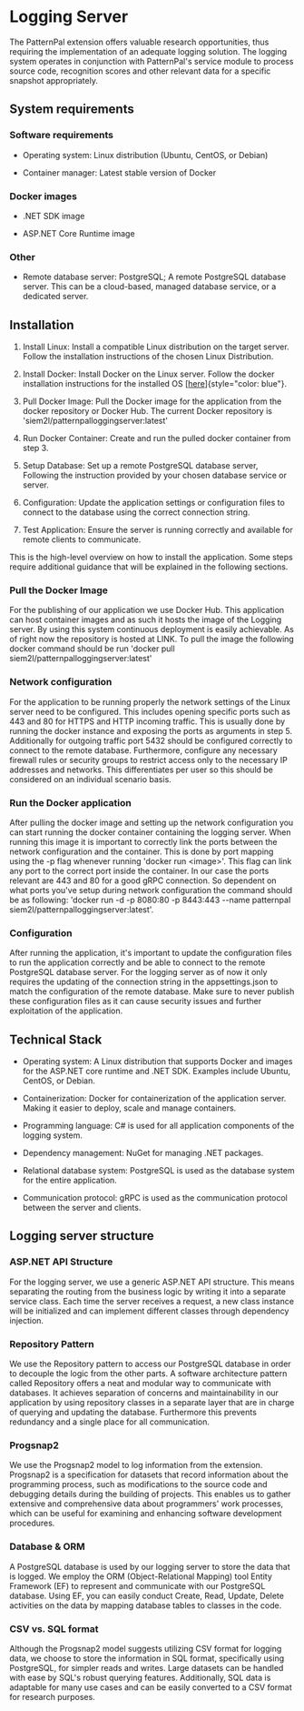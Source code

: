 # Logging Server

The PatternPal extension offers valuable research opportunities, thus
requiring the implementation of an adequate logging solution. The
logging system operates in conjunction with PatternPal's service module
to process source code, recognition scores and other relevant data for a
specific snapshot appropriately.

## System requirements

### Software requirements

- Operating system: Linux distribution (Ubuntu, CentOS, or Debian)

- Container manager: Latest stable version of Docker

### Docker images

- .NET SDK image

- ASP.NET Core Runtime image

### Other

- Remote database server: PostgreSQL; A remote PostgreSQL database
server. This can be a cloud-based, managed database service, or a
dedicated server.

## Installation

1. Install Linux: Install a compatible Linux distribution on the target
server. Follow the installation instructions of the chosen Linux
Distribution.

2. Install Docker: Install Docker on the Linux server. Follow the
docker installation instructions for the installed OS
[[here](https://docs.docker.com/desktop/install/linux-install/)]{style="color: blue"}.

3. Pull Docker Image: Pull the Docker image for the application from
the docker repository or Docker Hub. The current Docker repository
is 'siem2l/patternpalloggingserver:latest'

4. Run Docker Container: Create and run the pulled docker container
from step 3.

5. Setup Database: Set up a remote PostgreSQL database server,
Following the instruction provided by your chosen database service
or server.

6. Configuration: Update the application settings or configuration
files to connect to the database using the correct connection
string.

7. Test Application: Ensure the server is running correctly and
available for remote clients to communicate.

This is the high-level overview on how to install the application. Some
steps require additional guidance that will be explained in the
following sections.

### Pull the Docker Image

For the publishing of our application we use Docker Hub. This
application can host container images and as such it hosts the image of
the Logging server. By using this system continuous deployment is easily
achievable. As of right now the repository is hosted at LINK. To pull
the image the following docker command should be run 'docker pull
siem2l/patternpalloggingserver:latest'

### Network configuration

For the application to be running properly the network settings of the
Linux server need to be configured. This includes opening specific ports
such as 443 and 80 for HTTPS and HTTP incoming traffic. This is usually
done by running the docker instance and exposing the ports as arguments
in step 5. Additionally for outgoing traffic port 5432 should be
configured correctly to connect to the remote database. Furthermore,
configure any necessary firewall rules or security groups to restrict
access only to the necessary IP addresses and networks. This differentiates
per user so this should be considered on an individual scenario basis.

### Run the Docker application

After pulling the docker image and setting up the network configuration
you can start running the docker container containing the logging
server. When running this image it is important to correctly link the
ports between the network configuration and the container. This is done
by port mapping using the -p flag whenever running 'docker run
\<image\>'. This flag can link any port to the correct port inside the
container. In our case the ports relevant are 443 and 80 for a good gRPC
connection. So dependent on what ports you've setup during network
configuration the command should be as following: 'docker run -d -p
8080:80 -p 8443:443 --name patternpal siem2l/patternpalloggingserver:latest'.

### Configuration

After running the application, it's important to update the
configuration files to run the application correctly and be able to
connect to the remote PostgreSQL database server. For the logging server
as of now it only requires the updating of the connection string in the
appsettings.json to match the configuration of the remote database. Make
sure to never publish these configuration files as it can cause security
issues and further exploitation of the application.

## Technical Stack

- Operating system: A Linux distribution that supports Docker and
images for the ASP.NET core runtime and .NET SDK. Examples include
Ubuntu, CentOS, or Debian.

- Containerization: Docker for containerization of the application
server. Making it easier to deploy, scale and manage containers.

- Programming language: C$\#$ is used for all application components
of the logging system.

- Dependency management: NuGet for managing .NET packages.

- Relational database system: PostgreSQL is used as the database
system for the entire application.

- Communication protocol: gRPC is used as the communication protocol
between the server and clients.

## Logging server structure

### ASP.NET API Structure

For the logging server, we use a generic ASP.NET API structure. This
means separating the routing from the business logic by writing it into
a separate service class. Each time the server receives a request, a new
class instance will be initialized and can implement different classes
through dependency injection.

### Repository Pattern

We use the Repository pattern to access our PostgreSQL database in order
to decouple the logic from the other parts. A software architecture
pattern called Repository offers a neat and modular way to communicate
with databases. It achieves separation of concerns and maintainability
in our application by using repository classes in a separate layer that
are in charge of querying and updating the database. Furthermore this
prevents redundancy and a single place for all communication.

### Progsnap2

We use the Progsnap2 model to log information from the extension.
Progsnap2 is a specification for datasets that record information about
the programming process, such as modifications to the source code and
debugging details during the building of projects. This enables us to
gather extensive and comprehensive data about programmers' work
processes, which can be useful for examining and enhancing software
development procedures.

### Database & ORM

A PostgreSQL database is used by our logging server to store the data
that is logged. We employ the ORM (Object-Relational Mapping) tool
Entity Framework (EF) to represent and communicate with our PostgreSQL
database. Using EF, you can easily conduct Create, Read, Update, Delete
activities on the data by mapping database tables to classes in the
code.

### CSV vs. SQL format

Although the Progsnap2 model suggests utilizing CSV format for logging
data, we choose to store the information in SQL format, specifically
using PostgreSQL, for simpler reads and writes. Large datasets can be
handled with ease by SQL's robust querying features. Additionally, SQL
data is adaptable for many use cases and can be easily converted to a
CSV format for research purposes.